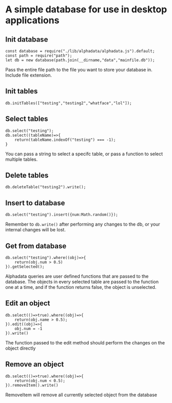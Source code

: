 # A simple database for use in desktop applications



## Init database
```
const database = require("./lib/alphadata/alphadata.js").default;
const path = require("path");
let db = new database(path.join(__dirname,"data","mainfile.db"));
```
Pass the entire file path to the file you want to store your database in. Include file extension.
## Init tables
```
db.initTables(["testing","testing2","whatface","lol"]);
```

## Select tables
```
db.select("testing");
db.select((tableName)=>{
    return(tableName.indexOf("testing") === -1);
}
```
You can pass a string to select a specifc table, or pass a function to select multiple tables. 
## Delete tables
```
db.deleteTable("testing2").write();
```

## Insert to database
```
db.select("testing").insert({num:Math.random()});
```
Remember to `db.write()` after performing any changes to the db, or your internal changes will be lost.

## Get from database
```
db.select("testing").where((obj)=>{
    return(obj.num > 0.5)
}).getSelected();
```
Alphadata queries are user defined functions that are passed to the database. The objects in every selected table are passed to the function one at a time, and if the function returns false, the object is unselected.

## Edit an object
```
db.select(()=>true).where((obj)=>{
    return(obj.name > 0.5);
}).edit((obj)=>{
    obj.num = -1
}).write()
```
The function passed to the edit method should perform the changes on the object directly

## Remove an object
```
db.select(()=>true).where((obj)=>{
    return(obj.num < 0.5); 
}).removeItem().write()
```
RemoveItem will remove all currently selected object from the database


